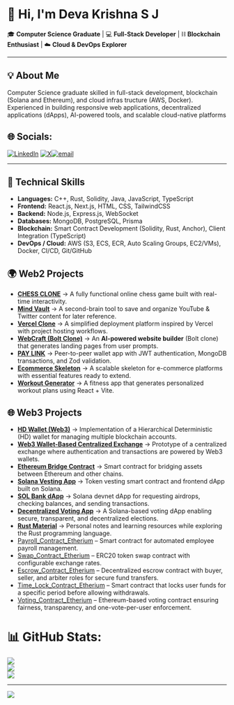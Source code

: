 # 👋 Hi, I'm Deva Krishna S J  

🎓 **Computer Science Graduate** | 💻 **Full-Stack Developer** | ⛓️ **Blockchain Enthusiast** | ☁️ **Cloud & DevOps Explorer**

---

## 💡 About Me  

Computer Science graduate skilled in full-stack development, blockchain (Solana and Ethereum), and cloud infras
tructure (AWS, Docker). Experienced in building responsive web applications, decentralized applications (dApps),
 AI-powered tools, and scalable cloud-native platforms


## 🌐 Socials:
[![LinkedIn](https://img.shields.io/badge/LinkedIn-%230077B5.svg?logo=linkedin&logoColor=white)](https://linkedin.com/in/https://www.linkedin.com/in/deva-krishna-s-j-5a2508277/) [![X](https://img.shields.io/badge/X-black.svg?logo=X&logoColor=white)](https://x.com/https://x.com/SDeva31156)[![email](https://img.shields.io/badge/Email-D14836?logo=gmail&logoColor=white)](mailto:devakrishnasj@gmail.com) 

---

## 🔧 Technical Skills  

- **Languages:** C++, Rust, Solidity, Java, JavaScript, TypeScript  
- **Frontend:** React.js, Next.js, HTML, CSS, TailwindCSS  
- **Backend:** Node.js, Express.js, WebSocket  
- **Databases:** MongoDB, PostgreSQL, Prisma  
- **Blockchain:** Smart Contract Development (Solidity, Rust, Anchor), Client Integration (TypeScript)  
- **DevOps / Cloud:** AWS (S3, ECS, ECR, Auto Scaling Groups, EC2/VMs), Docker, CI/CD, Git/GitHub

## 🌍 Web2 Projects  

- [**CHESS CLONE**](https://github.com/Deva-2002/CHESS-CLONE) → A fully functional online chess game built with real-time interactivity.  
- [**Mind Vault**](https://github.com/Deva-2002/Mind-Vault) → A second-brain tool to save and organize YouTube & Twitter content for later reference.  
- [**Vercel Clone**](https://github.com/Deva-2002/VERCEL-CLONE) → A simplified deployment platform inspired by Vercel with project hosting workflows.  
- [**WebCraft (Bolt Clone)**](https://github.com/Deva-2002/WebCraft_Website_Builder) → An **AI-powered website builder** (Bolt clone) that generates landing pages from user prompts.  
- [**PAY LINK**](https://github.com/Deva-2002/PAY-LINK) → Peer-to-peer wallet app with JWT authentication, MongoDB transactions, and Zod validation.  
- [**Ecommerce Skeleton**](https://github.com/Deva-2002/Ecommerce-skeleton) → A scalable skeleton for e-commerce platforms with essential features ready to extend.  
- [**Workout Generator**](https://github.com/Deva-2002/WORKOUT-GENERATOR-HTML-CSS-JS-REACT-VITE) → A fitness app that generates personalized workout plans using React + Vite.  


## 🌐 Web3 Projects  

- [**HD Wallet (Web3)**](https://github.com/Deva-2002/hd-wallet-web3) → Implementation of a Hierarchical Deterministic (HD) wallet for managing multiple blockchain accounts.  
- [**Web3 Wallet-Based Centralized Exchange**](https://github.com/Deva-2002/Web3-wallet-based-Centralized-Exchange) → Prototype of a centralized exchange where authentication and transactions are powered by Web3 wallets.  
- [**Ethereum Bridge Contract**](https://github.com/Deva-2002/Eth-Bridge-Contract) → Smart contract for bridging assets between Ethereum and other chains.  
- [**Solana Vesting App**](https://github.com/Deva-2002/vesting_app_solana) → Token vesting smart contract and frontend dApp built on Solana.  
- [**SOL Bank dApp**](https://github.com/Deva-2002/SOL_BANK-Dapp) → Solana devnet dApp for requesting airdrops, checking balances, and sending transactions.
-  [**Decentralized Voting App**](https://github.com/Deva-2002/decentralized-voting-app) → A Solana-based voting dApp enabling secure, transparent, and decentralized elections.  
- [**Rust Material**](https://github.com/Deva-2002/rust-material) → Personal notes and learning resources while exploring the Rust programming language.
- [Payroll_Contract_Etherium](https://github.com/Deva-2002/Payroll_Contact_Etherium) – Smart contract for automated employee payroll management.  
- [Swap_Contract_Etherium](https://github.com/Deva-2002/Swap_Contract_Etherium) – ERC20 token swap contract with configurable exchange rates.
- [Escrow_Contract_Etherium](https://github.com/Deva-2002/Escrow_Contract_Etherium) – Decentralized escrow contract with buyer, seller, and arbiter roles for secure fund transfers.  
- [Time_Lock_Contract_Etherium](https://github.com/Deva-2002/Time_Lock_Contract_Etherium) – Smart contract that locks user funds for a specific period before allowing withdrawals.  
- [Voting_Contract_Etherium](https://github.com/Deva-2002/Voting_Contract_Etherium) – Ethereum-based voting contract ensuring fairness, transparency, and one-vote-per-user enforcement.  

  
# 📊 GitHub Stats:
![](https://github-readme-stats.vercel.app/api?username=Deva-2002&theme=dark&hide_border=false&include_all_commits=true&count_private=false)<br/>
![](https://nirzak-streak-stats.vercel.app/?user=Deva-2002&theme=dark&hide_border=false)<br/>
![](https://github-readme-stats.vercel.app/api/top-langs/?username=Deva-2002&theme=dark&hide_border=false&include_all_commits=true&count_private=false&layout=compact)


---
[![](https://visitcount.itsvg.in/api?id=Deva-2002&icon=0&color=0)](https://visitcount.itsvg.in)

<!-- Proudly created with GPRM ( https://gprm.itsvg.in ) -->
